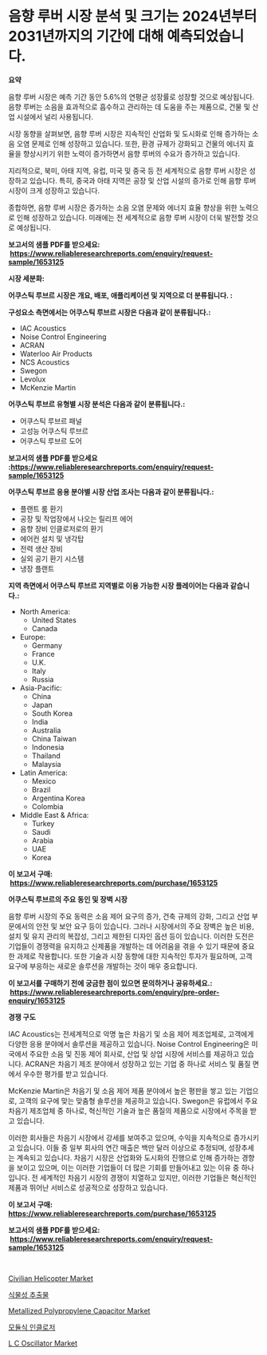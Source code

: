 <p><h1>음향 루버 시장 분석 및 크기는 2024년부터 2031년까지의 기간에 대해 예측되었습니다.</h1></p><p><strong>요약</strong></p>
<p><p>음향 루버 시장은 예측 기간 동안 5.6%의 연평균 성장률로 성장할 것으로 예상됩니다. 음향 루버는 소음을 효과적으로 흡수하고 관리하는 데 도움을 주는 제품으로, 건물 및 산업 시설에서 널리 사용됩니다.</p><p>시장 동향을 살펴보면, 음향 루버 시장은 지속적인 산업화 및 도시화로 인해 증가하는 소음 오염 문제로 인해 성장하고 있습니다. 또한, 환경 규제가 강화되고 건물의 에너지 효율을 향상시키기 위한 노력이 증가하면서 음향 루버의 수요가 증가하고 있습니다.</p><p>지리적으로, 북미, 아태 지역, 유럽, 미국 및 중국 등 전 세계적으로 음향 루버 시장은 성장하고 있습니다. 특히, 중국과 아태 지역은 공장 및 산업 시설의 증가로 인해 음향 루버 시장이 크게 성장하고 있습니다.</p><p>종합하면, 음향 루버 시장은 증가하는 소음 오염 문제와 에너지 효율 향상을 위한 노력으로 인해 성장하고 있습니다. 미래에는 전 세계적으로 음향 루버 시장이 더욱 발전할 것으로 예상됩니다.</p></p>
<p><strong>보고서의 샘플 PDF를 받으세요: &nbsp;<a href="https://www.reliableresearchreports.com/enquiry/request-sample/1653125">https://www.reliableresearchreports.com/enquiry/request-sample/1653125</a></strong></p>
<p><strong>시장 세분화:</strong></p>
<p><strong> 어쿠스틱 루브르 시장은 개요, 배포, 애플리케이션 및 지역으로 더 분류됩니다. :</strong></p>
<p><strong>구성요소 측면에서는 어쿠스틱 루브르 시장은 다음과 같이 분류됩니다.:</strong></p>
<p><ul><li>IAC Acoustics</li><li>Noise Control Engineering</li><li>ACRAN</li><li>Waterloo Air Products</li><li>NCS Acoustics</li><li>Swegon</li><li>Levolux</li><li>McKenzie Martin</li></ul></p>
<p><strong> 어쿠스틱 루브르 유형별 시장 분석은 다음과 같이 분류됩니다.:</strong></p>
<p><ul><li>어쿠스틱 루브르 패널</li><li>고성능 어쿠스틱 루브르</li><li>어쿠스틱 루브르 도어</li></ul></p>
<p><strong>보고서의 샘플 PDF를 받으세요 :<a href="https://www.reliableresearchreports.com/enquiry/request-sample/1653125">https://www.reliableresearchreports.com/enquiry/request-sample/1653125</a></strong></p>
<p><strong> 어쿠스틱 루브르 응용 분야별 시장 산업 조사는 다음과 같이 분류됩니다.:</strong></p>
<p><ul><li>플랜트 룸 환기</li><li>공장 및 작업장에서 나오는 릴리프 에어</li><li>음향 장비 인클로저로의 환기</li><li>에어컨 설치 및 냉각탑</li><li>전력 생산 장비</li><li>실외 공기 환기 시스템</li><li>냉장 플랜트</li></ul></p>
<p><strong>지역 측면에서 어쿠스틱 루브르 지역별로 이용 가능한 시장 플레이어는 다음과 같습니다.:</strong></p>
<p><ul>
    <li>
        North America:
        <ul>
            <li>United States</li>
            <li>Canada</li>
        </ul>
    </li>
    <li>
        Europe:
        <ul>
            <li>Germany</li>
            <li>France</li>
            <li>U.K.</li>
            <li>Italy</li>
            <li>Russia</li>
        </ul>
    </li>
    <li>
        Asia-Pacific:
        <ul>
            <li>China</li>
            <li>Japan</li>
            <li>South Korea</li>
            <li>India</li>
            <li>Australia</li>
            <li>China Taiwan</li>
            <li>Indonesia</li>
            <li>Thailand</li>
            <li>Malaysia</li>
        </ul>
    </li>
    <li>
        Latin America:
        <ul>
            <li>Mexico</li>
            <li>Brazil</li>
            <li>Argentina Korea</li>
            <li>Colombia</li>
        </ul>
    </li>
    <li>
        Middle East & Africa:
        <ul>
            <li>Turkey</li>
            <li>Saudi</li>
            <li>Arabia</li>
            <li>UAE</li>
            <li>Korea</li>
        </ul>
    </li>
    </ul></p>
<p><strong>이 보고서 구매: &nbsp;<a href="https://www.reliableresearchreports.com/purchase/1653125">https://www.reliableresearchreports.com/purchase/1653125</a></strong></p>
<p><strong>어쿠스틱 루브르의 주요 동인 및 장벽 시장</strong></p>
<p><p>음향 루버 시장의 주요 동력은 소음 제어 요구의 증가, 건축 규제의 강화, 그리고 산업 부문에서의 안전 및 보안 요구 등이 있습니다. 그러나 시장에서의 주요 장벽은 높은 비용, 설치 및 유지 관리의 복잡성, 그리고 제한된 디자인 옵션 등이 있습니다. 이러한 도전은 기업들이 경쟁력을 유지하고 신제품을 개발하는 데 어려움을 겪을 수 있기 때문에 중요한 과제로 작용합니다. 또한 기술과 시장 동향에 대한 지속적인 투자가 필요하며, 고객 요구에 부응하는 새로운 솔루션을 개발하는 것이 매우 중요합니다.</p></p>
<p><strong>이 보고서를 구매하기 전에 궁금한 점이 있으면 문의하거나 공유하세요.: &nbsp;<a href="https://www.reliableresearchreports.com/enquiry/pre-order-enquiry/1653125">https://www.reliableresearchreports.com/enquiry/pre-order-enquiry/1653125</a></strong></p>
<p><strong>경쟁 구도</strong></p>
<p><p>IAC Acoustics는 전세계적으로 악명 높은 차음기 및 소음 제어 제조업체로, 고객에게 다양한 응용 분야에서 솔루션을 제공하고 있습니다. Noise Control Engineering은 미국에서 주요한 소음 및 진동 제어 회사로, 산업 및 상업 시장에 서비스를 제공하고 있습니다. ACRAN은 차음기 제조 분야에서 성장하고 있는 기업 중 하나로 서비스 및 품질 면에서 우수한 평가를 받고 있습니다.</p><p>McKenzie Martin은 차음기 및 소음 제어 제품 분야에서 높은 평판을 쌓고 있는 기업으로, 고객의 요구에 맞는 맞춤형 솔루션을 제공하고 있습니다. Swegon은 유럽에서 주요 차음기 제조업체 중 하나로, 혁신적인 기술과 높은 품질의 제품으로 시장에서 주목을 받고 있습니다.</p><p>이러한 회사들은 차음기 시장에서 강세를 보여주고 있으며, 수익을 지속적으로 증가시키고 있습니다. 이들 중 일부 회사의 연간 매출은 백만 달러 이상으로 추정되며, 성장추세는 계속되고 있습니다. 차음기 시장은 산업화와 도시화의 진행으로 인해 증가하는 경향을 보이고 있으며, 이는 이러한 기업들이 더 많은 기회를 만들어내고 있는 이유 중 하나입니다. 전 세계적인 차음기 시장의 경쟁이 치열하고 있지만, 이러한 기업들은 혁신적인 제품과 뛰어난 서비스로 성공적으로 성장하고 있습니다.</p></p>
<p><strong>이 보고서 구매: &nbsp; <a href="https://www.reliableresearchreports.com/purchase/1653125">https://www.reliableresearchreports.com/purchase/1653125</a></strong></p>
<p><strong>보고서의 샘플 PDF를 받으세요: &nbsp;<a href="https://www.reliableresearchreports.com/enquiry/request-sample/1653125">https://www.reliableresearchreports.com/enquiry/request-sample/1653125</a></strong><strong></strong></p>
<p>&nbsp;</p>
<p><p><a href="https://issuu.com/reportprime-2/docs/civilian-helicopter-market-size-2030.pptx">Civilian Helicopter Market</a></p><p><a href="https://medium.com/@waynewood21/%EC%95%BC%EC%B1%84-%EC%B6%94%EC%B6%9C%EB%AC%BC-%EC%8B%9C%EC%9E%A5-%EB%B6%84%EC%84%9D-%EB%B0%8F-2024%EB%85%84%EB%B6%80%ED%84%B0-2031%EB%85%84%EA%B9%8C%EC%A7%80%EC%9D%98-%ED%81%AC%EA%B8%B0-%EC%A0%84%EB%A7%9D-771bdf833b2b">식물성 추출물</a></p><p><a href="https://github.com/johnbach50/Market-Research-Report-List-2/blob/main/metallized-polypropylene-capacitor-market.md">Metallized Polypropylene Capacitor Market</a></p><p><a href="https://github.com/vsap75a286l/Market-Research-Report-List-1/blob/main/843109110624.md">모듈식 인클로저</a></p><p><a href="https://medium.com/@ikeschumm18/l-c-oscillator-market-competitive-analysis-market-trends-and-forecast-to-2031-b71d7749241f">L C Oscillator Market</a></p></p>